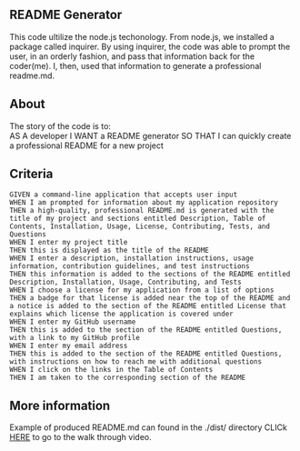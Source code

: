 ## README Generator

This code ultilize the node.js techonology. From node.js, we installed a package called inquirer. By using inquirer, the code was able to prompt the user, in an orderly fashion, and pass that information back for the coder(me). I, then, used that information to generate a professional readme.md. 

## About
The story of the code is to:
<br />
    AS A developer
    I WANT a README generator
    SO THAT I can quickly create a professional README for a new project

## Criteria
    GIVEN a command-line application that accepts user input
    WHEN I am prompted for information about my application repository
    THEN a high-quality, professional README.md is generated with the title of my project and sections entitled Description, Table of Contents, Installation, Usage, License, Contributing, Tests, and Questions
    WHEN I enter my project title
    THEN this is displayed as the title of the README
    WHEN I enter a description, installation instructions, usage information, contribution guidelines, and test instructions
    THEN this information is added to the sections of the README entitled Description, Installation, Usage, Contributing, and Tests
    WHEN I choose a license for my application from a list of options
    THEN a badge for that license is added near the top of the README and a notice is added to the section of the README entitled License that explains which license the application is covered under
    WHEN I enter my GitHub username
    THEN this is added to the section of the README entitled Questions, with a link to my GitHub profile
    WHEN I enter my email address
    THEN this is added to the section of the README entitled Questions, with instructions on how to reach me with additional questions
    WHEN I click on the links in the Table of Contents
    THEN I am taken to the corresponding section of the README

## More information
Example of produced README.md can found in the ./dist/ directory
CLICk [HERE](https://drive.google.com/file/d/1tOwm9p56yTrJGWmFOmxvu3bU_9HBxUlj/view?usp=sharing) to go to the walk through video.